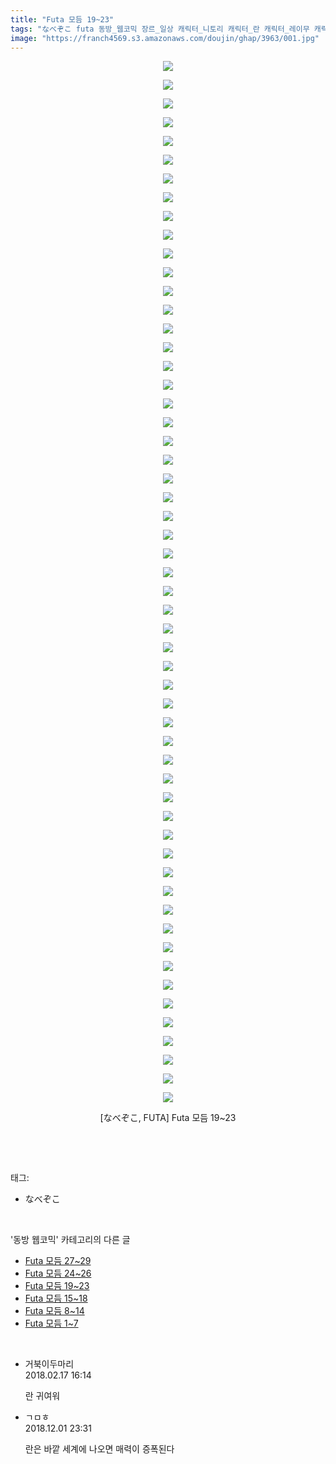 ```yaml
---
title: "Futa 모듬 19~23"
tags: "なべぞこ futa 동방_웹코믹 장르_일상 캐릭터_니토리 캐릭터_란 캐릭터_레이무 캐릭터_린노스케 캐릭터_마리사 캐릭터_비봉 캐릭터_하타테"
image: "https://franch4569.s3.amazonaws.com/doujin/ghap/3963/001.jpg"
---
```

<div class="article">
<p style="text-align: center; clear: none; float: none;"><img src="{{ site.imgserver2 }}/ghap/3963/001.jpg"/></p>
<p style="text-align: center; clear: none; float: none;"><img src="{{ site.imgserver2 }}/ghap/3963/002.jpg"/></p>
<p style="text-align: center; clear: none; float: none;"><img src="{{ site.imgserver2 }}/ghap/3963/003.jpg"/></p>
<p style="text-align: center; clear: none; float: none;"><img src="{{ site.imgserver2 }}/ghap/3963/004.jpg"/></p>
<p style="text-align: center; clear: none; float: none;"><img src="{{ site.imgserver2 }}/ghap/3963/005.jpg"/></p>
<p style="text-align: center; clear: none; float: none;"><img src="{{ site.imgserver2 }}/ghap/3963/006.jpg"/></p>
<p style="text-align: center; clear: none; float: none;"><img src="{{ site.imgserver2 }}/ghap/3963/007.jpg"/></p>
<p style="text-align: center; clear: none; float: none;"><img src="{{ site.imgserver2 }}/ghap/3963/008.jpg"/></p>
<p style="text-align: center; clear: none; float: none;"><img src="{{ site.imgserver2 }}/ghap/3963/009.jpg"/></p>
<p style="text-align: center; clear: none; float: none;"><img src="{{ site.imgserver2 }}/ghap/3963/010.jpg"/></p>
<p style="text-align: center; clear: none; float: none;"><img src="{{ site.imgserver2 }}/ghap/3963/011.jpg"/></p>
<p style="text-align: center; clear: none; float: none;"><img src="{{ site.imgserver2 }}/ghap/3963/012.jpg"/></p>
<p style="text-align: center; clear: none; float: none;"><img src="{{ site.imgserver2 }}/ghap/3963/013.jpg"/></p>
<p style="text-align: center; clear: none; float: none;"><img src="{{ site.imgserver2 }}/ghap/3963/014.jpg"/></p>
<p style="text-align: center; clear: none; float: none;"><img src="{{ site.imgserver2 }}/ghap/3963/015.jpg"/></p>
<p style="text-align: center; clear: none; float: none;"><img src="{{ site.imgserver2 }}/ghap/3963/016.jpg"/></p>
<p style="text-align: center; clear: none; float: none;"><img src="{{ site.imgserver2 }}/ghap/3963/017.jpg"/></p>
<p style="text-align: center; clear: none; float: none;"><img src="{{ site.imgserver2 }}/ghap/3963/018.jpg"/></p>
<p style="text-align: center; clear: none; float: none;"><img src="{{ site.imgserver2 }}/ghap/3963/019.jpg"/></p>
<p style="text-align: center; clear: none; float: none;"><img src="{{ site.imgserver2 }}/ghap/3963/020.jpg"/></p>
<p style="text-align: center; clear: none; float: none;"><img src="{{ site.imgserver2 }}/ghap/3963/021.jpg"/></p>
<p style="text-align: center; clear: none; float: none;"><img src="{{ site.imgserver2 }}/ghap/3963/022.jpg"/></p>
<p style="text-align: center; clear: none; float: none;"><img src="{{ site.imgserver2 }}/ghap/3963/023.jpg"/></p>
<p style="text-align: center; clear: none; float: none;"><img src="{{ site.imgserver2 }}/ghap/3963/024.jpg"/></p>
<p style="text-align: center; clear: none; float: none;"><img src="{{ site.imgserver2 }}/ghap/3963/025.jpg"/></p>
<p style="text-align: center; clear: none; float: none;"><img src="{{ site.imgserver2 }}/ghap/3963/026.jpg"/></p>
<p style="text-align: center; clear: none; float: none;"><img src="{{ site.imgserver2 }}/ghap/3963/027.jpg"/></p>
<p style="text-align: center; clear: none; float: none;"><img src="{{ site.imgserver2 }}/ghap/3963/028.jpg"/></p>
<p style="text-align: center; clear: none; float: none;"><img src="{{ site.imgserver2 }}/ghap/3963/029.jpg"/></p>
<p style="text-align: center; clear: none; float: none;"><img src="{{ site.imgserver2 }}/ghap/3963/030.jpg"/></p>
<p style="text-align: center; clear: none; float: none;"><img src="{{ site.imgserver2 }}/ghap/3963/031.jpg"/></p>
<p style="text-align: center; clear: none; float: none;"><img src="{{ site.imgserver2 }}/ghap/3963/032.jpg"/></p>
<p style="text-align: center; clear: none; float: none;"><img src="{{ site.imgserver2 }}/ghap/3963/033.jpg"/></p>
<p style="text-align: center; clear: none; float: none;"><img src="{{ site.imgserver2 }}/ghap/3963/034.jpg"/></p>
<p style="text-align: center; clear: none; float: none;"><img src="{{ site.imgserver2 }}/ghap/3963/035.jpg"/></p>
<p style="text-align: center; clear: none; float: none;"><img src="{{ site.imgserver2 }}/ghap/3963/036.jpg"/></p>
<p style="text-align: center; clear: none; float: none;"><img src="{{ site.imgserver2 }}/ghap/3963/037.jpg"/></p>
<p style="text-align: center; clear: none; float: none;"><img src="{{ site.imgserver2 }}/ghap/3963/038.jpg"/></p>
<p style="text-align: center; clear: none; float: none;"><img src="{{ site.imgserver2 }}/ghap/3963/039.jpg"/></p>
<p style="text-align: center; clear: none; float: none;"><img src="{{ site.imgserver2 }}/ghap/3963/040.jpg"/></p>
<p style="text-align: center; clear: none; float: none;"><img src="{{ site.imgserver2 }}/ghap/3963/041.jpg"/></p>
<p style="text-align: center; clear: none; float: none;"><img src="{{ site.imgserver2 }}/ghap/3963/042.jpg"/></p>
<p style="text-align: center; clear: none; float: none;"><img src="{{ site.imgserver2 }}/ghap/3963/043.jpg"/></p>
<p style="text-align: center; clear: none; float: none;"><img src="{{ site.imgserver2 }}/ghap/3963/044.jpg"/></p>
<p style="text-align: center; clear: none; float: none;"><img src="{{ site.imgserver2 }}/ghap/3963/045.jpg"/></p>
<p style="text-align: center; clear: none; float: none;"><img src="{{ site.imgserver2 }}/ghap/3963/046.jpg"/></p>
<p style="text-align: center; clear: none; float: none;"><img src="{{ site.imgserver2 }}/ghap/3963/047.jpg"/></p>
<p style="text-align: center; clear: none; float: none;"><img src="{{ site.imgserver2 }}/ghap/3963/048.jpg"/></p>
<p style="text-align: center; clear: none; float: none;"><img src="{{ site.imgserver2 }}/ghap/3963/049.jpg"/></p>
<p style="text-align: center; clear: none; float: none;"><img src="{{ site.imgserver2 }}/ghap/3963/050.jpg"/></p>
<p style="text-align: center; clear: none; float: none;"><img src="{{ site.imgserver2 }}/ghap/3963/051.jpg"/></p>
<p style="text-align: center; clear: none; float: none;"><img src="{{ site.imgserver2 }}/ghap/3963/052.jpg"/></p>
<p style="text-align: center; clear: none; float: none;"><img src="{{ site.imgserver2 }}/ghap/3963/053.jpg"/></p>
<p style="text-align: center; clear: none; float: none;"><img src="{{ site.imgserver2 }}/ghap/3963/054.jpg"/></p>
<p style="text-align: center; clear: none; float: none;"><img src="{{ site.imgserver2 }}/ghap/3963/055.jpg"/></p>
<p style="text-align: center; clear: none; float: none;"><img src="{{ site.imgserver2 }}/ghap/3963/056.jpg"/></p>
<p style="text-align: center; clear: none; float: none;">[なべぞこ, FUTA] Futa 모듬 19~23</p>
<p><br/></p>
</div><br/>
<div class="tagTrail">
<p>태그: </p>
<ul>
<li>なべぞこ</li>
</ul>
</div><br/>
<div class="another">
<p>'동방 웹코믹' 카테고리의 다른 글</p>
<ul>
<li><a href="/ghap_3965">Futa 모듬 27~29</a></li>
<li><a href="/ghap_3964">Futa 모듬 24~26</a></li>
<li><a href="/ghap_3963">Futa 모듬 19~23</a></li>
<li><a href="/ghap_3962">Futa 모듬 15~18</a></li>
<li><a href="/ghap_3961">Futa 모듬 8~14</a></li>
<li><a href="/ghap_3960">Futa 모듬 1~7</a></li>
</ul>
</div><br/>
<div class="cb_module cb_fluid">
<div class="cb_wrt cb_profile">
<div class="comment">
<ul>
<li class="cb_thumb_off" id="comment15201007">
<div class="cb_comment_area">
<div class="cb_info_area">
<div class="cb_section">
<span class="cb_nick_name">거북이두마리</span>
</div>
<div class="cb_section">
<span class="cb_date">2018.02.17 16:14 </span>
</div>
</div>
<div class="cb_dsc_comment">
<p class="cb_dsc">
											란 귀여워
										</p>
</div>
</div></li>
<li class="cb_thumb_off" id="comment15381095">
<div class="cb_comment_area">
<div class="cb_info_area">
<div class="cb_section">
<span class="cb_nick_name">ㄱㅁㅎ</span>
</div>
<div class="cb_section">
<span class="cb_date">2018.12.01 23:31 </span>
</div>
</div>
<div class="cb_dsc_comment">
<p class="cb_dsc">
											란은 바깥 세계에 나오면 매력이 증폭된다
										</p>
</div>
</div></li>
</ul>
</div>
</div><!-- commentList close -->
</div><br/>
